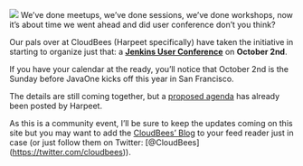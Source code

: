 ![](/images/user.gif) We’ve done meetups, we’ve done sessions, we’ve done workshops, now it’s about time we went ahead and did user conference don’t you think?

Our pals over at CloudBees (Harpeet specifically) have taken the initiative in starting to organize just that: a **[Jenkins User Conference](http://blog.cloudbees.com/2011/08/jenkins-user-conference.html)** on **October 2nd**.

If you have your calendar at the ready, you’ll notice that October 2nd is the Sunday before JavaOne kicks off this year in San Francisco.

The details are still coming together, but a [proposed agenda](http://blog.cloudbees.com/2011/08/jenkins-user-conference-proposed-agenda.html) has already been posted by Harpeet.

As this is a community event, I’ll be sure to keep the updates coming on this site but you may want to add the [CloudBees’ Blog](http://blog.cloudbees.com/) to your feed reader just in case (or just follow them on Twitter: <span class="citation" data-cites="CloudBees">\[@CloudBees\]</span>(https://twitter.com/cloudbees)).
